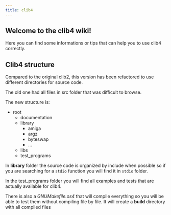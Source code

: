 ```yaml
---
title: clib4
---
```


## Welcome to the clib4 wiki!

Here you can find some informations or tips that can help you to use clib4 correctly.

## Clib4 structure

Compared to the original clib2, this version has been refactored to use different directories for source code.

The old one had all files in src folder that was difficult to browse.

The new structure is:

- root 
  - documentation 
  - library
    - amiga
    - argz
    - byteswap
    - ...
  - libs
  - test_programs

In **library** folder the source code is organized by include when possible so if you are searching for a `stdio` function you will find it in `stdio` folder.

In the test_programs folder you will find all examples and tests that are actually available for clib4.

There is also a *GNUMakefile.os4* that will compile everything so you will be able to test them without compiling file by file. It will create a **build** directory with all compiled files
